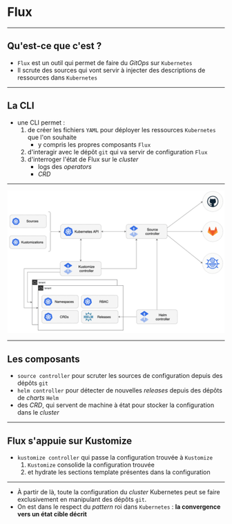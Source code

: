 # Flux

----

## Qu'est-ce que c'est ?

* `Flux` est un outil qui permet de faire du _GitOps_ sur `Kubernetes`
* Il scrute des sources qui vont servir à injecter des descriptions de ressources dans `Kubernetes`

----

## La CLI

* une CLI permet :
  1. de créer les fichiers `YAML` pour déployer les ressources `Kubernetes` que l'on souhaite
     * y compris les propres composants `Flux`
  1. d'interagir avec le dépôt `git` qui va servir de configuration `Flux`
  1. d'interroger l'état de Flux sur le _cluster_
     * logs des _operators_
     * _CRD_

----

<img class="r-stretch" src="images/flux_schema.png">

----

## Les composants

* `source controller` pour scruter les sources de configuration depuis des dépôts `git`
* `helm controller` pour détecter de nouvelles _releases_ depuis des dépôts de _charts_ `Helm`
* des _CRD_, qui servent de machine à état pour stocker la configuration dans le _cluster_

----

## Flux s'appuie sur Kustomize

* `kustomize controller` qui passe la configuration trouvée à `Kustomize`
    1. `Kustomize` consolide la configuration trouvée
    2. et hydrate les sections template présentes dans la configuration

----

* À partir de là, toute la configuration du _cluster_ Kubernetes peut se faire exclusivement en manipulant des dépôts `git`.
* On est dans le respect du _pattern_ roi dans `Kubernetes` : **la convergence vers un état cible décrit**
